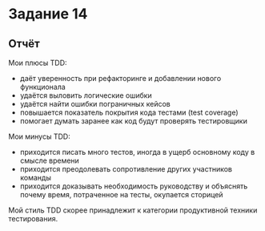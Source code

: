 # Задание 14

## Отчёт

Мои плюсы TDD:

- даёт уверенность при рефакторинге и добавлении нового функционала
- удаётся выловить логические ошибки
- удаётся найти ошибки пограничных кейсов
- повышается показатель покрытия кода тестами (test coverage)
- помогает думать заранее как код будут проверять тестировщики

Мои минусы TDD:

- приходится писать много тестов, иногда в ущерб основному коду в смысле времени
- приходится преодолевать сопротивление других участников команды
- приходится доказывать необходимость руководству и объяснять почему время, потраченное на тесты, окупается сторицей

Мой стиль TDD скорее принадлежит к категории продуктивной техники тестирования.
